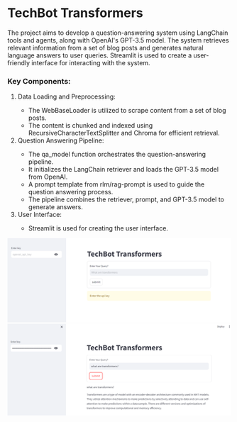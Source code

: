 <h1>TechBot Transformers</h1>
<p>The project aims to develop a question-answering system using LangChain tools and agents, along with OpenAI's GPT-3.5 model. The system retrieves relevant information from a set of blog posts and generates natural language answers to user queries. Streamlit is used to create a user-friendly interface for interacting with the system.</p>

<h3>Key Components:</h3>
<ol>
   <li>
    Data Loading and Preprocessing:
  </li>
  <ul>
    <li>The WebBaseLoader is utilized to scrape content from a set of blog posts.</li>
    <li>The content is chunked and indexed using RecursiveCharacterTextSplitter and Chroma for efficient retrieval.</li>
  </ul>
  <li>
    Question Answering Pipeline:  
  </li>
  <ul>
    <li>The qa_model function orchestrates the question-answering pipeline.</li>
    <li>It initializes the LangChain retriever and loads the GPT-3.5 model from OpenAI.</li>
    <li>A prompt template from rlm/rag-prompt is used to guide the question answering process.</li>
    <li>The pipeline combines the retriever, prompt, and GPT-3.5 model to generate answers.</li>
  </ul>
 <li>
  User Interface:
  </li>
  <ul>
    <li>Streamlit is used for creating the user interface.</li>
  </ul>
</ol>

<img src="Techbot/techbot.png">
<img src="Techbot/techbot 2.png">
